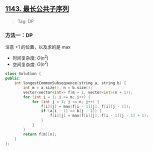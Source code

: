 ## [1143. 最长公共子序列](https://leetcode.cn/problems/longest-common-subsequence/description/)

> Tag: DP

### 方法一：DP

注意 +1 的位置，以及求的是 max

* 时间复杂度: ${O(n^2)}$
* 空间复杂度: ${O(n^2)}$

```cpp
class Solution {
public:
    int longestCommonSubsequence(string a, string b) {
        int m = a.size(), n = b.size();
        vector<vector<int>> f(m + 1, vector<int>(n + 1));
        for (int i = 1; i <= m; i++) {
            for (int j = 1; j <= n; j++) {
                f[i][j] = max(f[i - 1][j], f[i][j - 1]);
                if (a[i - 1] == b[j - 1]) {
                    f[i][j] = max(f[i][j], f[i - 1][j - 1] + 1);
                }
            }
        }
        return f[m][n];
    }
};
```

